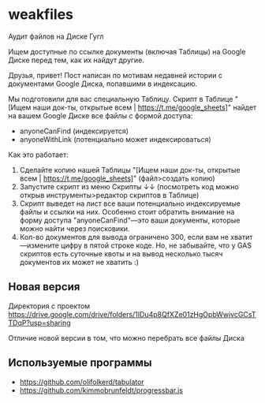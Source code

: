 # weakfiles

Аудит файлов на Диске Гугл

​​Ищем доступные по ссылке документы (включая Таблицы) на Google Диске перед тем, как их найдут другие.

Друзья, привет! Пост написан по мотивам недавней истории с документами Google Диска, попавшими в индексацию.

Мы подготовили для вас специальную Таблицу. Скрипт в Таблице "[Ищем наши док-ты, открытые всем | https://t.me/google_sheets]" найдет на вашем Google Диске все файлы с формой доступа:

- anyoneCanFind (индексируется)
- anyoneWithLink (потенциально может индексироваться)

Как это работает:

1. Сделайте копию нашей Таблицы "[Ищем наши док-ты, открытые всем | https://t.me/google_sheets]" (файл>создать копию)
1. Запустите скрипт из меню Скрипты ↓↓ (посмотреть код можно открыв инструменты>редактор скриптов в Таблице)
1. Скрипт выведет на лист все ваши потенциально индексируемые файлы и ссылки на них. Особенно стоит обратить внимание на форму доступа "anyoneCanFind"—это ваши документы, которые можно найти через поисковики.
1. Кол-во документов для вывода ограничено 300, если вам не хватит—измените цифру в пятой строке коде. Но, не забывайте, что у GAS скриптов есть суточные квоты и на вывод несколько тысяч документов их может не хватить :)

[Ищем наши док-ты, открытые всем | https://t.me/google_sheets]: https://docs.google.com/spreadsheets/d/1lz0J31OKSVoBXCWWTIVVmSHEdBRogdS_-yskC-5h5W4/edit?usp=sharing

## Новая версия

Директория с проектом https://drive.google.com/drive/folders/1IDu4p8QfXZe01zHgOpbWwjvcGCsTTDqP?usp=sharing

Отличие новой версии в том, что можно перебрать все файлы Диска

## Используемые программы

* https://github.com/olifolkerd/tabulator
* https://github.com/kimmobrunfeldt/progressbar.js
